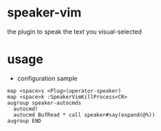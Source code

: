 # speaker-vim
the plugin to speak the text you visual-selected

# usage
- configuration sample
~~~
map <space>s <Plug>(operator-speaker)
map <space>k :SpeakerVimKillProcess<CR>
augroup speaker-autocmds
  autocmd!
  autocmd BufRead * call speaker#say(expand(@%))
augroup END
~~~
